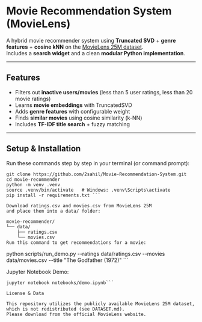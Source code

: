 # Movie Recommendation System (MovieLens)

A hybrid movie recommender system using **Truncated SVD** + **genre features** + **cosine kNN** on the [MovieLens 25M dataset](https://grouplens.org/datasets/movielens/25m/).  
Includes a **search widget** and a clean **modular Python implementation**.

---

## Features

- Filters out **inactive users/movies** (less than 5 user ratings, less than 20 movie ratings)
-  Learns **movie embeddings** with TruncatedSVD
-  Adds **genre features** with configurable weight
-  Finds **similar movies** using cosine similarity (k-NN)
-  Includes **TF-IDF title search** + fuzzy matching

---

## Setup & Installation

Run these commands step by step in your terminal (or command prompt):

```
git clone https://github.com/2sahil/Movie-Recommendation-System.git
cd movie-recommender
python -m venv .venv
source .venv/bin/activate   # Windows: .venv\Scripts\activate
pip install -r requirements.txt ```

Download ratings.csv and movies.csv from MovieLens 25M
and place them into a data/ folder:

movie-recommender/
└── data/
    ├── ratings.csv
    └── movies.csv
Run this command to get recommendations for a movie:
```
python scripts/run_demo.py --ratings data/ratings.csv --movies data/movies.csv --title "The Godfather (1972)" ```

Jupyter Notebook Demo:
```
jupyter notebook notebooks/demo.ipynb```

License & Data

This repository utilizes the publicly available MovieLens 25M dataset, which is not redistributed (see DATASET.md).
Please download from the official MovieLens website.
